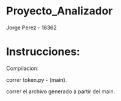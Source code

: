 # Proyecto_Analizador
Jorge Perez - 16362

# Instrucciones:

Compilacion: 

  correr token.py - (main).
  
  correr el archivo generado a partir del main.
